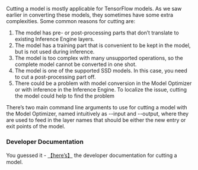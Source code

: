 ﻿Cutting a model is mostly applicable for TensorFlow models. As we saw earlier in converting these models, they sometimes have some extra complexities. Some common reasons for cutting are:

1. The model has pre- or post-processing parts that don’t translate to existing Inference Engine layers.
2. The model has a training part that is convenient to be kept in the model, but is not used during inference.
3. The model is too complex with many unsupported operations, so the complete model cannot be converted in one shot.
4. The model is one of the supported SSD models. In this case, you need to cut a post-processing part off.
5. There could be a problem with model conversion in the Model Optimizer or with inference in the Inference Engine. To localize the issue, cutting the model could help to find the problem

There’s two main command line arguments to use for cutting a model with the Model Optimizer, named intuitively as --input and --output, where they are used to feed in the layer names that should be either the new entry or exit points of the model.

### Developer Documentation
You guessed it - [【here’s】](https://docs.openvinotoolkit.org/latest/_docs_MO_DG_prepare_model_convert_model_Cutting_Model.html) the developer documentation for cutting a model.